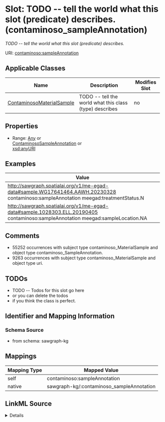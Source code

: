 

# Slot: TODO -- tell the world what this slot (predicate) describes. (contaminoso_sampleAnnotation)


_TODO -- tell the world what this slot (predicate) describes._





URI: [contaminoso:sampleAnnotation](http://sawgraph.spatialai.org/v1/contaminoso#sampleAnnotation)



<!-- no inheritance hierarchy -->





## Applicable Classes

| Name | Description | Modifies Slot |
| --- | --- | --- |
| [ContaminosoMaterialSample](../classes/ContaminosoMaterialSample.md) | TODO -- tell the world what this class (type) describes |  no  |







## Properties

* Range: [Any](../classes/Any.md)&nbsp;or&nbsp;<br />[ContaminosoSampleAnnotation](../classes/ContaminosoSampleAnnotation.md)&nbsp;or&nbsp;<br />[xsd:anyURI](http://www.w3.org/2001/XMLSchema#anyURI)






## Examples

| Value |
| --- |
| http://sawgraph.spatialai.org/v1/me-egad-data#sample.WG17641464.AAWH.20230328 contaminoso:sampleAnnotation meegad:treatmentStatus.N |
| http://sawgraph.spatialai.org/v1/me-egad-data#sample.1028303.ELL.20190405 contaminoso:sampleAnnotation meegad:sampleLocation.NA |

## Comments

* 55252 occurrences with subject type contaminoso_MaterialSample and object type contaminoso_SampleAnnotation.
* 9263 occurrences with subject type contaminoso_MaterialSample and object type uri.

## TODOs

* TODO -- Todos for this slot go here
* or you can delete the todos
* if you think the class is perfect.

## Identifier and Mapping Information







### Schema Source


* from schema: sawgraph-kg




## Mappings

| Mapping Type | Mapped Value |
| ---  | ---  |
| self | contaminoso:sampleAnnotation |
| native | sawgraph-kg/:contaminoso_sampleAnnotation |




## LinkML Source

<details>
```yaml
name: contaminoso_sampleAnnotation
description: TODO -- tell the world what this slot (predicate) describes.
title: TODO -- tell the world what this slot (predicate) describes.
todos:
- TODO -- Todos for this slot go here
- or you can delete the todos
- if you think the class is perfect.
comments:
- 55252 occurrences with subject type contaminoso_MaterialSample and object type contaminoso_SampleAnnotation.
- 9263 occurrences with subject type contaminoso_MaterialSample and object type uri.
examples:
- value: http://sawgraph.spatialai.org/v1/me-egad-data#sample.WG17641464.AAWH.20230328
    contaminoso:sampleAnnotation meegad:treatmentStatus.N
- value: http://sawgraph.spatialai.org/v1/me-egad-data#sample.1028303.ELL.20190405
    contaminoso:sampleAnnotation meegad:sampleLocation.NA
from_schema: sawgraph-kg
rank: 1000
slot_uri: contaminoso:sampleAnnotation
alias: contaminoso_sampleAnnotation
domain_of:
- contaminoso_MaterialSample
range: Any
any_of:
- range: contaminoso_SampleAnnotation
- range: uri

```
</details>